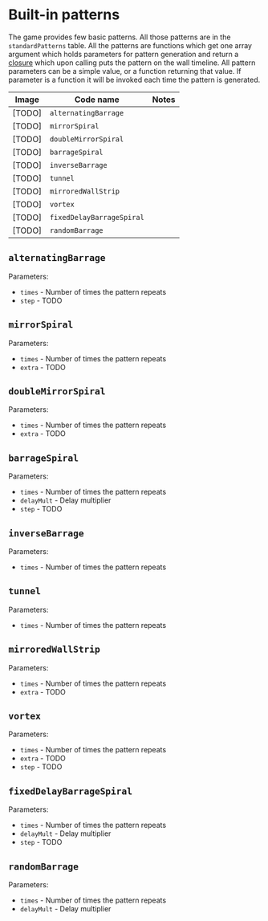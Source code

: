 # Built-in patterns

The game provides few basic patterns. All those patterns are in the
`standardPatterns` table. All the patterns are functions which get one array
argument which holds parameters for pattern generation and return a [closure](https://en.wikipedia.org/wiki/Closure_(computer_programming))
which upon calling puts the pattern on the wall timeline. All pattern parameters
can be a simple value, or a function returning that value. If parameter is
a function it will be invoked each time the pattern is generated.

Image  | Code name                 | Notes
-------|---------------------------|--------
[TODO] | `alternatingBarrage`      | 
[TODO] | `mirrorSpiral`            |
[TODO] | `doubleMirrorSpiral`      |
[TODO] | `barrageSpiral`           |
[TODO] | `inverseBarrage`          |
[TODO] | `tunnel`                  |
[TODO] | `mirroredWallStrip`       |
[TODO] | `vortex`                  |
[TODO] | `fixedDelayBarrageSpiral` |
[TODO] | `randomBarrage`           |

## `alternatingBarrage`
Parameters:

* `times` - Number of times the pattern repeats
* `step` - TODO

## `mirrorSpiral`
Parameters:

* `times` - Number of times the pattern repeats
* `extra` - TODO

## `doubleMirrorSpiral`
Parameters:

* `times` - Number of times the pattern repeats
* `extra` - TODO

## `barrageSpiral`
Parameters:

* `times` - Number of times the pattern repeats
* `delayMult` - Delay multiplier
* `step` - TODO

## `inverseBarrage`
Parameters:

* `times` - Number of times the pattern repeats

## `tunnel`
Parameters:

* `times` - Number of times the pattern repeats

## `mirroredWallStrip`
Parameters:

* `times` - Number of times the pattern repeats
* `extra` - TODO

## `vortex`
Parameters:

* `times` - Number of times the pattern repeats
* `extra` - TODO
* `step` - TODO

## `fixedDelayBarrageSpiral`
Parameters:

* `times` - Number of times the pattern repeats
* `delayMult` - Delay multiplier
* `step` - TODO

## `randomBarrage`
Parameters:

* `times` - Number of times the pattern repeats
* `delayMult` - Delay multiplier


